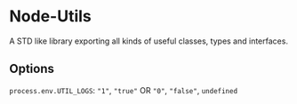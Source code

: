 # Node-Utils

A STD like library exporting all kinds of useful classes, types and interfaces.

## Options

`process.env.UTIL_LOGS`: `"1"`, `"true"` OR `"0"`, `"false"`, `undefined`
